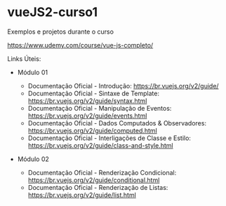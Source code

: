 # vueJS2-curso1


Exemplos e projetos durante o curso

https://www.udemy.com/course/vue-js-completo/

Links Úteis:

- Módulo 01
    - Documentação Oficial - Introdução: https://br.vuejs.org/v2/guide/
    - Documentação Oficial - Sintaxe de Template: https://br.vuejs.org/v2/guide/syntax.html
    - Documentação Oficial - Manipulação de Eventos: https://br.vuejs.org/v2/guide/events.html
    - Documentação Oficial - Dados Computados & Observadores: https://br.vuejs.org/v2/guide/computed.html
    - Documentação Oficial - Interligações de Classe e Estilo: https://br.vuejs.org/v2/guide/class-and-style.html

- Módulo 02
    - Documentação Oficial - Renderização Condicional: https://br.vuejs.org/v2/guide/conditional.html
    - Documentação Oficial - Renderização de Listas: https://br.vuejs.org/v2/guide/list.html
